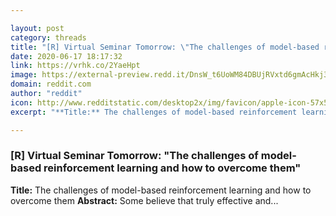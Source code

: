```yaml
---

layout: post
category: threads
title: "[R] Virtual Seminar Tomorrow: \"The challenges of model-based reinforcement learning and how to overcome them\""
date: 2020-06-17 18:17:32
link: https://vrhk.co/2YaeHpt
image: https://external-preview.redd.it/DnsW_t6UoWM84DBUjRVxtd6gmAcHkj3LAj8w1iyulec.jpg?width=1200&height=628.272251309&auto=webp&crop=1200:628.272251309,smart&s=1c9ca8f813b113a9aba156088b6114eab76fdb78
domain: reddit.com
author: "reddit"
icon: http://www.redditstatic.com/desktop2x/img/favicon/apple-icon-57x57.png
excerpt: "**Title:** The challenges of model-based reinforcement learning and how to overcome them **Abstract:** Some believe that truly effective and..."

---
```


### [R] Virtual Seminar Tomorrow: "The challenges of model-based reinforcement learning and how to overcome them"

**Title:** The challenges of model-based reinforcement learning and how to overcome them **Abstract:** Some believe that truly effective and...